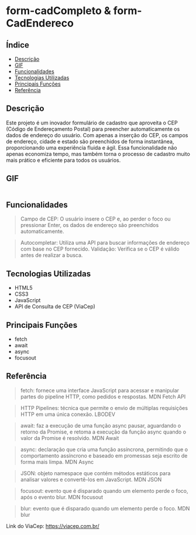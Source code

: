 # form-cadCompleto & form-CadEndereco

## Índice 

* [Descrição](#descrição)
* [GIF](#GIF)
* [Funcionalidades](#funcionalidades)
* [Tecnologias Utilizadas](#tecnologias-utilizadas)
* [Principais Funções](#principais-funções)
* [Referência](#referência)

## Descrição 

Este projeto é um inovador formulário de cadastro que aproveita o CEP (Código de Endereçamento Postal) para preencher automaticamente os dados de endereço do usuário. Com apenas a inserção do CEP, os campos de endereço, cidade e estado são preenchidos de forma instantânea, proporcionando uma experiência fluida e ágil. Essa funcionalidade não apenas economiza tempo, mas também torna o processo de cadastro muito mais prático e eficiente para todos os usuários.


## GIF 

![]()

## Funcionalidades 

> Campo de CEP: O usuário insere o CEP e, ao perder o foco ou pressionar Enter, os dados de endereço são preenchidos automaticamente.

> Autocompletar: Utiliza uma API para buscar informações de endereço com base no CEP fornecido.
Validação: Verifica se o CEP é válido antes de realizar a busca.

## Tecnologias Utilizadas 

* HTML5
* CSS3
* JavaScript
* API de Consulta de CEP (ViaCep)

## Principais Funções 

* fetch
* await
* async
* focusout

## Referência 

> fetch: fornece uma interface JavaScript para acessar e manipular partes do pipeline HTTP, como pedidos e respostas. MDN Fetch API

> HTTP Pipelines: técnica que permite o envio de múltiplas requisições HTTP em uma única conexão. LBODEV

> await: faz a execução de uma função async pausar, aguardando o retorno da Promise, e retoma a execução da função async quando o valor da Promise é resolvido. MDN Await

> async: declaração que cria uma função assíncrona, permitindo que o comportamento assíncrono e baseado em promessas seja escrito de forma mais limpa. MDN Async

> JSON: objeto namespace que contém métodos estáticos para analisar valores e convertê-los em JavaScript. MDN JSON

> focusout: evento que é disparado quando um elemento perde o foco, após o evento blur. MDN focusout

> blur: evento que é disparado quando um elemento perde o foco. MDN blur

Link do ViaCep:  https://viacep.com.br/
